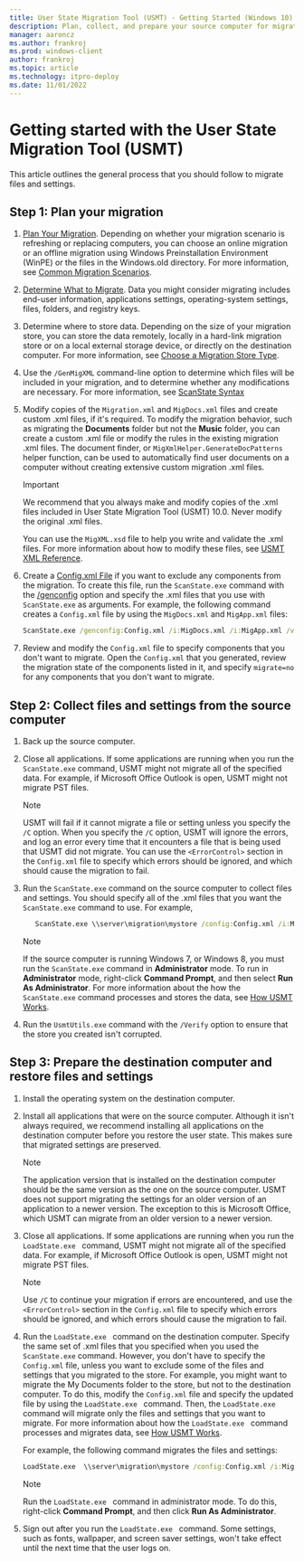```yaml
---
title: User State Migration Tool (USMT) - Getting Started (Windows 10)
description: Plan, collect, and prepare your source computer for migration using the User State Migration Tool (USMT).
manager: aaroncz
ms.author: frankroj
ms.prod: windows-client
author: frankroj
ms.topic: article
ms.technology: itpro-deploy
ms.date: 11/01/2022
---
```


# Getting started with the User State Migration Tool (USMT)

This article outlines the general process that you should follow to migrate files and settings.

## Step 1: Plan your migration

1. [Plan Your Migration](usmt-plan-your-migration.md). Depending on whether your migration scenario is refreshing or replacing computers, you can choose an online migration or an offline migration using Windows Preinstallation Environment (WinPE) or the files in the Windows.old directory. For more information, see [Common Migration Scenarios](usmt-common-migration-scenarios.md).

2. [Determine What to Migrate](usmt-determine-what-to-migrate.md). Data you might consider migrating includes end-user information, applications settings, operating-system settings, files, folders, and registry keys.

3. Determine where to store data. Depending on the size of your migration store, you can store the data remotely, locally in a hard-link migration store or on a local external storage device, or directly on the destination computer. For more information, see [Choose a Migration Store Type](usmt-choose-migration-store-type.md).

4. Use the `/GenMigXML` command-line option to determine which files will be included in your migration, and to determine whether any modifications are necessary. For more information, see [ScanState Syntax](usmt-scanstate-syntax.md)

5. Modify copies of the `Migration.xml` and `MigDocs.xml` files and create custom .xml files, if it's required. To modify the migration behavior, such as migrating the **Documents** folder but not the **Music** folder, you can create a custom .xml file or modify the rules in the existing migration .xml files. The document finder, or `MigXmlHelper.GenerateDocPatterns` helper function, can be used to automatically find user documents on a computer without creating extensive custom migration .xml files.

    > [!IMPORTANT]
    > We recommend that you always make and modify copies of the .xml files included in User State Migration Tool (USMT) 10.0. Never modify the original .xml files.

    You can use the `MigXML.xsd` file to help you write and validate the .xml files. For more information about how to modify these files, see [USMT XML Reference](usmt-xml-reference.md).

6. Create a [Config.xml File](usmt-configxml-file.md) if you want to exclude any components from the migration. To create this file, run the `ScanState.exe` command with the [/genconfig](usmt-scanstate-syntax.md#migration-rule-options) option and specify the .xml files that you use with `ScanState.exe` as arguments. For example, the following command creates a `Config.xml` file by using the `MigDocs.xml` and `MigApp.xml` files:

    ```cmd
    ScanState.exe /genconfig:Config.xml /i:MigDocs.xml /i:MigApp.xml /v:13 /l:ScanState.log
    ```

7. Review and modify the `Config.xml` file to specify components that you don't want to migrate. Open the `Config.xml` that you generated, review the migration state of the components listed in it, and specify `migrate=no` for any components that you don't want to migrate.

## Step 2: Collect files and settings from the source computer

1. Back up the source computer.

2. Close all applications. If some applications are running when you run the `ScanState.exe` command, USMT might not migrate all of the specified data. For example, if Microsoft Office Outlook is open, USMT might not migrate PST files.

     > [!NOTE]
     > USMT will fail if it cannot migrate a file or setting unless you specify the `/C` option. When you specify the `/C` option, USMT will ignore the errors, and log an error every time that it encounters a file that is being used that USMT did not migrate. You can use the `<ErrorControl>` section in the `Config.xml` file to specify which errors should be ignored, and which should cause the migration to fail.

3. Run the `ScanState.exe` command on the source computer to collect files and settings. You should specify all of the .xml files that you want the `ScanState.exe` command to use. For example,

     ```cmd
        ScanState.exe \\server\migration\mystore /config:Config.xml /i:MigDocs.xml /i:MigApp.xml /v:13 /l:ScanState.log
     ```

     > [!NOTE]
     > If the source computer is running Windows 7, or Windows 8, you must run the `ScanState.exe` command in **Administrator** mode. To run in **Administrator** mode, right-click **Command Prompt**, and then select **Run As Administrator**. For more information about the how the `ScanState.exe` command processes and stores the data, see [How USMT Works](usmt-how-it-works.md).

4. Run the `UsmtUtils.exe` command with the `/Verify` option to ensure that the store you created isn't corrupted.

## Step 3: Prepare the destination computer and restore files and settings

1. Install the operating system on the destination computer.

2. Install all applications that were on the source computer. Although it isn't always required, we recommend installing all applications on the destination computer before you restore the user state. This makes sure that migrated settings are preserved.

     > [!NOTE]
     > The application version that is installed on the destination computer should be the same version as the one on the source computer. USMT does not support migrating the settings for an older version of an application to a newer version. The exception to this is Microsoft Office, which USMT can migrate from an older version to a newer version.

3. Close all applications. If some applications are running when you run the `LoadState.exe ` command, USMT might not migrate all of the specified data. For example, if Microsoft Office Outlook is open, USMT might not migrate PST files.

     > [!NOTE]
     > Use `/C` to continue your migration if errors are encountered, and use the `<ErrorControl>` section in the `Config.xml` file to specify which errors should be ignored, and which errors should cause the migration to fail.

4. Run the `LoadState.exe ` command on the destination computer. Specify the same set of .xml files that you specified when you used the `ScanState.exe` command. However, you don't have to specify the `Config.xml` file, unless you want to exclude some of the files and settings that you migrated to the store. For example, you might want to migrate the My Documents folder to the store, but not to the destination computer. To do this, modify the `Config.xml` file and specify the updated file by using the `LoadState.exe ` command. Then, the `LoadState.exe ` command will migrate only the files and settings that you want to migrate. For more information about how the `LoadState.exe ` command processes and migrates data, see [How USMT Works](usmt-how-it-works.md).

    For example, the following command migrates the files and settings:

    ```cmd
    LoadState.exe  \\server\migration\mystore /config:Config.xml /i:MigDocs.xml /i:MigApp.xml /v:13 /l:LoadState.log
    ```

     > [!NOTE]
     > Run the `LoadState.exe ` command in administrator mode. To do this, right-click **Command Prompt**, and then click **Run As Administrator**.

5. Sign out after you run the `LoadState.exe ` command. Some settings, such as fonts, wallpaper, and screen saver settings, won't take effect until the next time that the user logs on.
